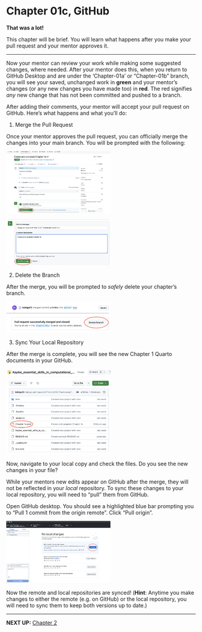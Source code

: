 # Chapter 01c, GitHub


**That was a lot!**

This chapter will be brief. You will learn what happens after you make
your pull request and your mentor approves it.

------------------------------------------------------------------------

Now your mentor can review your work while making some suggested
changes, where needed. After your mentor does this, when you return to
GitHub Desktop and are under the ‘Chapter-01a’ or “Chapter-01b” branch,
you will see your saved, unchanged work in **green** and your mentor’s
changes (or any new changes you have made too) in **red**. The red
signifies *any* new change that has not been committed and pushed to a
branch.

After adding their comments, your mentor will accept your pull request
on GitHub. Here’s what happens and what you’ll do:

1.  Merge the Pull Request

Once your mentor approves the pull request, you can officially merge the
changes into your main branch. You will be prompted with the following:

<img src="Images/pull_request_accepted.png" 
     alt="GitHub browser screen upon pull request being accepted. Mentor 'hbeale' accepted the pull request, and GitHub is prompting viewer to 'Merge pull request', which is circled in red."
     style="width: 55%;">

<img src="Images/confirm_pull_request.png" 
     alt="Cropped image of GitHub browser window after a pull request is approved and 'Merge pull request' has been select. GitHub prompts you to 'Confirm merge', which is circled in red."
     style="width: 55%;">

2.  Delete the Branch

After the merge, you will be prompted to *safely* delete your chapter’s
branch.

<img src="Images/delete_ch_1a_branch.png" 
     alt="Cropped image of GitHub browser window after the merge is complete. The viewer is prompted to safely 'Delete branch', which is circled in red."
     style="width: 55%;">

3.  Sync Your Local Repository

After the merge is complete, you will see the new Chapter 1 Quarto
documents in your GitHub.

<img src="Images/ch_1a_pr_merged.png" 
     alt="GitHub browser window after the merge is complete and branch is deleted. All project files and folders are listed and the newly merged file, 'Chapter-1a.qmd', is circled in red."
     style="width: 55%;">

Now, navigate to your local copy and check the files. Do you see the new
changes in your file?

While your mentors new edits appear on GitHub after the merge, they will
not be reflected in your *local* repository. To sync these changes to
your local repository, you will need to “pull” them from GitHub.

Open GitHub desktop. You should see a highlighted blue bar prompting you
to “Pull 1 commit from the origin remote”. Click “Pull origin”.

<img src="Images/pull_origin_changes.png" 
     alt="GitHub desktop screen upon changes to a file by someone on GitHub. GitHub desktop prompts the user to 'pull origin', ultimately syncing the remote and local repositories."
     style="width: 55%;">

Now the remote and local repositories are synced! (**Hint**: Anytime you
make changes to either the remote (e.g. on GitHub) or the local
repository, you will need to sync them to keep both versions up to
date.)

------------------------------------------------------------------------

**NEXT UP:** [Chapter
2](https://github.com/UCSC-Treehouse/Essential-skills-for-Treehouse-computational-research/blob/main/Chapter-Instructions/Chapter_02_Instructions.md)
